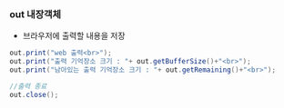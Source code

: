 ### out 내장객체
- 브라우저에 출력할 내용을 저장
```java
out.print("web 출력<br>");
out.print("출력 기억장소 크기 : "+ out.getBufferSize()+"<br>");
out.print("남아있는 출력 기억장소 크기 : "+ out.getRemaining()+"<br>");

//출력 종료
out.close();
```